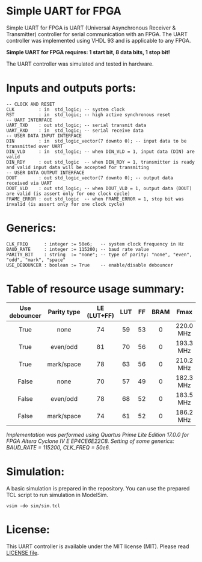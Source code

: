 # Simple UART for FPGA

Simple UART for FPGA is UART (Universal Asynchronous Receiver & Transmitter) controller for serial communication with an FPGA. The UART controller was implemented using VHDL 93 and is applicable to any FPGA.

**Simple UART for FPGA requires: 1 start bit, 8 data bits, 1 stop bit!**

The UART controller was simulated and tested in hardware.

# Inputs and outputs ports:

```
-- CLOCK AND RESET
CLK         : in  std_logic; -- system clock
RST         : in  std_logic; -- high active synchronous reset
-- UART INTERFACE
UART_TXD    : out std_logic; -- serial transmit data
UART_RXD    : in  std_logic; -- serial receive data
-- USER DATA INPUT INTERFACE
DIN         : in  std_logic_vector(7 downto 0); -- input data to be transmitted over UART
DIN_VLD     : in  std_logic; -- when DIN_VLD = 1, input data (DIN) are valid
DIN_RDY     : out std_logic  -- when DIN_RDY = 1, transmitter is ready and valid input data will be accepted for transmiting
-- USER DATA OUTPUT INTERFACE
DOUT        : out std_logic_vector(7 downto 0); -- output data received via UART
DOUT_VLD    : out std_logic; -- when DOUT_VLD = 1, output data (DOUT) are valid (is assert only for one clock cycle)
FRAME_ERROR : out std_logic  -- when FRAME_ERROR = 1, stop bit was invalid (is assert only for one clock cycle)
```

# Generics:

```
CLK_FREQ      : integer := 50e6;   -- system clock frequency in Hz
BAUD_RATE     : integer := 115200; -- baud rate value
PARITY_BIT    : string  := "none"; -- type of parity: "none", "even", "odd", "mark", "space"
USE_DEBOUNCER : boolean := True    -- enable/disable debouncer
```

# Table of resource usage summary:

Use debouncer | Parity type | LE (LUT+FF) | LUT | FF | BRAM | Fmax
:---:|:---:|:---:|:---:|:---:|:---:|:---:
True | none | 74 | 59 | 53 | 0 | 220.0 MHz
True | even/odd | 81 | 70 | 56 | 0 | 193.3 MHz
True | mark/space | 78 | 63 | 56 | 0 | 210.2 MHz
False | none | 70 | 57 | 49 | 0 | 182.3 MHz
False | even/odd | 78 | 68 | 52 | 0 | 183.5 MHz
False | mark/space | 74 | 61 | 52 | 0 | 186.2 MHz

*Implementation was performed using Quartus Prime Lite Edition 17.0.0 for FPGA Altera Cyclone IV E EP4CE6E22C8. Setting of some generics: BAUD_RATE = 115200, CLK_FREQ = 50e6.*

# Simulation:

A basic simulation is prepared in the repository. You can use the prepared TCL script to run simulation in ModelSim.

```
vsim -do sim/sim.tcl
```

# License:

This UART controller is available under the MIT license (MIT). Please read [LICENSE file](LICENSE).
